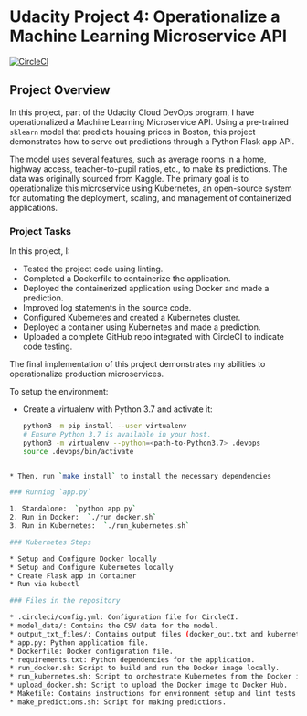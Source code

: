 # Udacity Project 4: Operationalize a Machine Learning Microservice API
[![CircleCI](https://dl.circleci.com/status-badge/img/gh/AJAntwi/Udacity-Project4/tree/main.svg?style=shield)](https://dl.circleci.com/status-badge/redirect/gh/AJAntwi/Udacity-Project4/tree/main)

## Project Overview

In this project, part of the Udacity Cloud DevOps program, I have operationalized a Machine Learning Microservice API. Using a pre-trained `sklearn` model that predicts housing prices in Boston, this project demonstrates how to serve out predictions through a Python Flask app API.

The model uses several features, such as average rooms in a home, highway access, teacher-to-pupil ratios, etc., to make its predictions. The data was originally sourced from Kaggle. The primary goal is to operationalize this microservice using Kubernetes, an open-source system for automating the deployment, scaling, and management of containerized applications.

### Project Tasks
In this project, I:
* Tested the project code using linting.
* Completed a Dockerfile to containerize the application.
* Deployed the containerized application using Docker and made a prediction.
* Improved log statements in the source code.
* Configured Kubernetes and created a Kubernetes cluster.
* Deployed a container using Kubernetes and made a prediction.
* Uploaded a complete GitHub repo integrated with CircleCI to indicate code testing.

The final implementation of this project demonstrates my abilities to operationalize production microservices.

To setup the environment:
* Create a virtualenv with Python 3.7 and activate it:
  ```bash
  python3 -m pip install --user virtualenv
  # Ensure Python 3.7 is available in your host.
  python3 -m virtualenv --python=<path-to-Python3.7> .devops
  source .devops/bin/activate
```bash

* Then, run `make install` to install the necessary dependencies

### Running `app.py`

1. Standalone:  `python app.py`
2. Run in Docker:  `./run_docker.sh`
3. Run in Kubernetes:  `./run_kubernetes.sh`

### Kubernetes Steps

* Setup and Configure Docker locally
* Setup and Configure Kubernetes locally
* Create Flask app in Container
* Run via kubectl

### Files in the repository

* .circleci/config.yml: Configuration file for CircleCI.
* model_data/: Contains the CSV data for the model.
* output_txt_files/: Contains output files (docker_out.txt and kubernetes_out.txt).
* app.py: Python application file.
* Dockerfile: Docker configuration file.
* requirements.txt: Python dependencies for the application.
* run_docker.sh: Script to build and run the Docker image locally.
* run_kubernetes.sh: Script to orchestrate Kubernetes from the Docker image.
* upload_docker.sh: Script to upload the Docker image to Docker Hub.
* Makefile: Contains instructions for environment setup and lint tests.
* make_predictions.sh: Script for making predictions.






